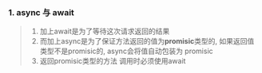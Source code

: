 ### 1. async 与 await

> 1. 加上await是为了等待这次请求返回的结果
> 2. 而加上async是为了保证方法返回的值为**promisic**类型的, 如果返回值类型不是promisic的, async会将值自动包装为 promisic
> 3. 返回promisic类型的方法 调用时必须使用await



